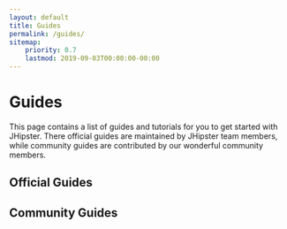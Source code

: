 ```yaml
---
layout: default
title: Guides
permalink: /guides/
sitemap:
    priority: 0.7
    lastmod: 2019-09-03T00:00:00-00:00
---
```


# Guides

This page contains a list of guides and tutorials for you to get started with JHipster. There official guides are maintained by JHipster team members, while community guides are contributed by our wonderful community members. 

## Official Guides


## Community Guides


